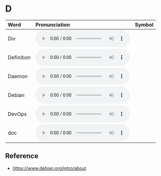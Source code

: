 
# D

| Word  | Pronunciation | Symbol |
| :-- | :-- | :-- |
| Div | <audio :src="$withBase('/audio/Div.mp3')" controls="controls" controlslist="nodownload"></audio> |  |
| Definition | <audio :src="$withBase('/audio/Definition.mp3')" controls="controls" controlslist="nodownload"></audio> |  |
| Daemon | <audio :src="$withBase('/audio/Daemon.mp3')" controls="controls" controlslist="nodownload"></audio> |  |
| Debian | <audio :src="$withBase('/audio/Debian.mp3')" controls="controls" controlslist="nodownload"></audio> |  |
| DevOps | <audio :src="$withBase('/audio/DevOps.mp3')" controls="controls" controlslist="nodownload"></audio> |  |
| doc | <audio :src="$withBase('/audio/doc.mp3')" controls="controls" controlslist="nodownload"></audio> |  |

## Reference

- https://www.debian.org/intro/about

